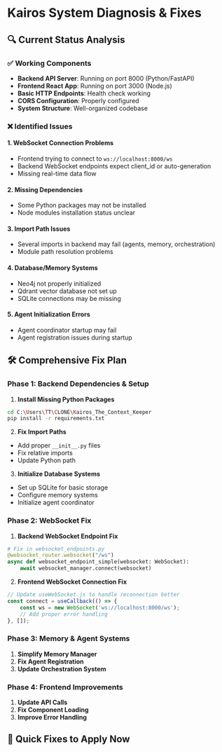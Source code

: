 # Kairos System Diagnosis & Fixes

## 🔍 Current Status Analysis

### ✅ Working Components
- **Backend API Server**: Running on port 8000 (Python/FastAPI)
- **Frontend React App**: Running on port 3000 (Node.js)
- **Basic HTTP Endpoints**: Health check working
- **CORS Configuration**: Properly configured
- **System Structure**: Well-organized codebase

### ❌ Identified Issues

#### 1. **WebSocket Connection Problems**
- Frontend trying to connect to `ws://localhost:8000/ws`
- Backend WebSocket endpoints expect client_id or auto-generation
- Missing real-time data flow

#### 2. **Missing Dependencies**
- Some Python packages may not be installed
- Node modules installation status unclear

#### 3. **Import Path Issues**
- Several imports in backend may fail (agents, memory, orchestration)
- Module path resolution problems

#### 4. **Database/Memory Systems**
- Neo4j not properly initialized
- Qdrant vector database not set up
- SQLite connections may be missing

#### 5. **Agent Initialization Errors**
- Agent coordinator startup may fail
- Agent registration issues during startup

## 🛠️ Comprehensive Fix Plan

### Phase 1: Backend Dependencies & Setup

1. **Install Missing Python Packages**
```bash
cd C:\Users\TT\CLONE\Kairos_The_Context_Keeper
pip install -r requirements.txt
```

2. **Fix Import Paths**
- Add proper `__init__.py` files
- Fix relative imports
- Update Python path

3. **Initialize Database Systems**
- Set up SQLite for basic storage
- Configure memory systems
- Initialize agent coordinator

### Phase 2: WebSocket Fix

1. **Backend WebSocket Endpoint Fix**
```python
# Fix in websocket_endpoints.py
@websocket_router.websocket("/ws")
async def websocket_endpoint_simple(websocket: WebSocket):
    await websocket_manager.connect(websocket)
```

2. **Frontend WebSocket Connection Fix**
```javascript
// Update useWebSocket.js to handle reconnection better
const connect = useCallback(() => {
    const ws = new WebSocket('ws://localhost:8000/ws');
    // Add proper error handling
}, []);
```

### Phase 3: Memory & Agent Systems

1. **Simplify Memory Manager**
2. **Fix Agent Registration**
3. **Update Orchestration System**

### Phase 4: Frontend Improvements

1. **Update API Calls**
2. **Fix Component Loading**
3. **Improve Error Handling**

## 🚀 Quick Fixes to Apply Now
